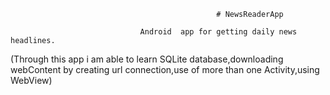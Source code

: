                                                   # NewsReaderApp

                                 Android  app for getting daily news headlines.
 (Through this app i am able to learn SQLite database,downloading webContent by creating url connection,use of more than one Activity,using WebView)
